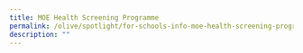 ```yaml
---
title: MOE Health Screening Programme
permalink: /olive/spotlight/for-schools-info-moe-health-screening-programme/
description: ""
---
```

